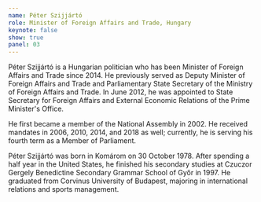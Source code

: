 ```yaml
---
name: Péter Szijjártó
role: Minister of Foreign Affairs and Trade, Hungary
keynote: false
show: true
panel: 03
---
```


Péter Szijjártó is a Hungarian politician who has been Minister of Foreign Affairs and Trade since 2014. He previously served as Deputy Minister of Foreign Affairs and Trade and Parliamentary State Secretary of the Ministry of Foreign Affairs and Trade. In June 2012, he was appointed to State Secretary for Foreign Affairs and External Economic Relations of the Prime Minister's Office.

He first became a member of the National Assembly in 2002. He received mandates in 2006, 2010, 2014, and 2018 as well; currently, he is serving his fourth term as a Member of Parliament.

Péter Szijjártó was born in Komárom on 30 October 1978. After spending a half year in the United States, he finished his secondary studies at Czuczor Gergely Benedictine Secondary Grammar School of Győr in 1997. He graduated from  Corvinus University of Budapest, majoring in international relations and sports management.
